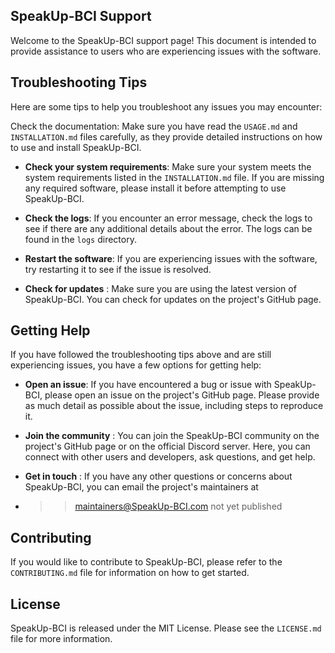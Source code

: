 ## SpeakUp-BCI Support

Welcome to the SpeakUp-BCI support page! This document is intended to provide assistance to users who are experiencing issues with the software.

## Troubleshooting Tips
Here are some tips to help you troubleshoot any issues you may encounter:

Check the documentation: Make sure you have read the `USAGE.md` and `INSTALLATION.md` files carefully, as they provide detailed instructions on how to use and install SpeakUp-BCI.

* **Check your system requirements**: Make sure your system meets the system requirements listed in the `INSTALLATION.md` file. If you are missing any required software, please install it before attempting to use SpeakUp-BCI.

* **Check the logs**: If you encounter an error message, check the logs to see if there are any additional details about the error. The logs can be found in the `logs` directory.

* **Restart the software**: If you are experiencing issues with the software, try restarting it to see if the issue is resolved.

* **Check for updates** : Make sure you are using the latest version of SpeakUp-BCI. You can check for updates on the project's GitHub page.

## Getting Help
If you have followed the troubleshooting tips above and are still experiencing issues, you have a few options for getting help:

* **Open an issue**: If you have encountered a bug or issue with SpeakUp-BCI, please open an issue on the project's GitHub page. Please provide as much detail as possible about the issue, including steps to reproduce it.

* **Join the community** : You can join the SpeakUp-BCI community on the project's GitHub page or on the official Discord server. Here, you can connect with other users and developers, ask questions, and get help.

* **Get in touch** : If you have any other questions or concerns about SpeakUp-BCI, you can email the project's maintainers at 
* >> maintainers@SpeakUp-BCI.com not yet published 

## Contributing

If you would like to contribute to SpeakUp-BCI, please refer to the `CONTRIBUTING.md` file for information on how to get started.

## License

SpeakUp-BCI is released under the MIT License. Please see the `LICENSE.md` file for more information.
